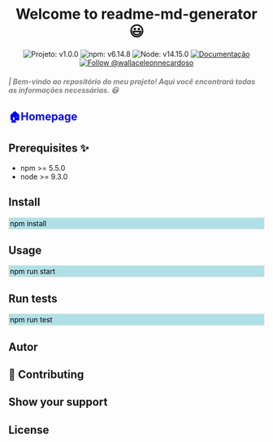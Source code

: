 <h1 align="center">Welcome to readme-md-generator 😃</h1>

<div align="center">
  <img src="https://img.shields.io/badge/Projeto-v1.0.0-blue" alt="Projeto: v1.0.0">
  <img src="https://img.shields.io/badge/npm-v6.14.8-blue" alt="npm: v6.14.8">
  <img src="https://img.shields.io/badge/Node-v14.15.0-blue" alt="Node: v14.15.0">
  <a href="https://link-da-documentacao.com">
    <img src="https://img.shields.io/badge/Documentação-Acessar-blue" alt="Documentação">
  </a>
  <a href="https://twitter.com/wallaceleonnecardoso" target="_blank">
    <img src="https://img.shields.io/twitter/follow/wallaceleonnecardoso?style=social" alt="Follow @wallaceleonnecardoso">
  </a>
</div>

<h5 style="color: gray;" align="left" >| Bem-vindo ao repositório do meu projeto! Aqui você encontrará todas as informações necessárias. 😃

## 
<h2 style="color: blue;">🏠Homepage</h2>

## Prerequisites ✨
- npm >= 5.5.0
- node >= 9.3.0

## Install 
<div style="margin: 0px; padding: 2px; border: 1px solid #ddd; border-radius: 0px; background-color: powderblue;">
    <span style="color: black;">npm install</span> 
</div>

## Usage
<div style="margin: 0px; padding: 2px; border: 1px solid #ddd; border-radius: 0px; background-color: powderblue;">
    <span style="color: black;">npm run start</span> 
</div>

## Run tests
<div style="margin: 0px; padding: 2px; border: 1px solid #ddd; border-radius: 0px; background-color: powderblue;">
    <span style="color: black;">npm run test</span> 
</div>

## Autor

## 🤝 Contributing

## Show your support

## License
